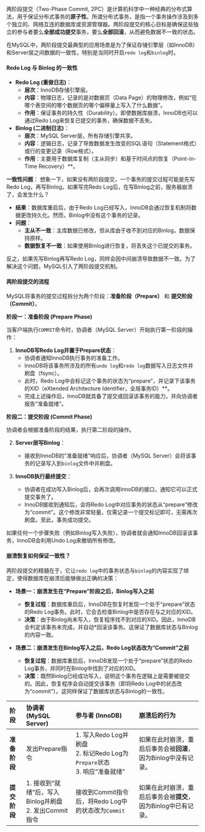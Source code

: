 
两阶段提交（Two-Phase Commit, 2PC）是计算机科学中一种经典的分布式算法，用于保证分布式事务的**原子性**。所谓分布式事务，是指一个事务操作涉及到多个独立的、网络互连的数据库或资源管理器。两阶段提交的核心目标是确保这些独立的参与者要么**全部成功提交**事务，要么**全部回滚**，从而避免数据不一致的状态。

在MySQL中，两阶段提交最典型的应用场景是为了保证存储引擎层（如InnoDB）和Server层之间数据的一致性，特别是当同时开启`redo log`和`binlog`时。

#### Redo Log 与 Binlog 的一致性

*   **Redo Log (重做日志)**：
    *   **层次**：InnoDB存储引擎层。
    *   **内容**：物理日志，记录的是对数据页（Data Page）的物理修改，例如“在哪个表空间的哪个数据页的哪个偏移量上写入了什么数据”。
    *   **作用**：保证事务的持久性（Durability）。即使数据库崩溃，InnoDB也可以通过Redo Log来恢复已提交的事务，确保数据不丢失。
*   **Binlog (二进制日志)**：
    *   **层次**：MySQL Server层，所有存储引擎共享。
    *   **内容**：逻辑日志，记录了导致数据发生改变的SQL语句（Statement格式）或行的变更记录（Row格式）。
    *   **作用**：主要用于数据库复制（主从同步）和基于时间点的恢复（Point-in-Time Recovery）**。

**一致性问题**：
想象一下，如果没有两阶段提交，一个事务的提交过程可能是先写Redo Log，再写Binlog。如果写完Redo Log后，在写Binlog之前，服务器崩溃了，会发生什么？

*   **结果**：数据库重启后，由于Redo Log已经写入，InnoDB会通过恢复机制将数据更改持久化。然而，Binlog中没有这个事务的记录。
*   **问题**：
    *   **主从不一致**：主库数据已修改，但从库由于收不到对应的Binlog，数据保持原样。
    *   **数据恢复不一致**：如果使用Binlog进行恢复，将丢失这个已提交的事务。

反之，如果先写Binlog再写Redo Log，同样会因中间崩溃导致数据不一致。为了解决这个问题，MySQL引入了两阶段提交机制。

#### 两阶段提交的流程

MySQL将事务的提交过程拆分为两个阶段：**准备阶段（Prepare）** 和 **提交阶段（Commit）**。

**阶段一：准备阶段 (Prepare Phase)**

当客户端执行`COMMIT`命令时，协调者（MySQL Server）开始执行第一阶段的操作：

1.  **InnoDB写Redo Log并置于Prepare状态**：
    *   协调者通知InnoDB执行事务的准备工作。
    *   InnoDB将该事务所涉及的所有`undo log`和`redo log`数据写入日志文件并刷盘（fsync）。
    *   此时，Redo Log中会标记这个事务的状态为“prepare”，并记录下该事务的XID（eXtended Architecture Identifier，全局事务ID）**。
    *   完成上述操作后，InnoDB就具备了提交或回滚该事务的能力，并向协调者报告“准备就绪”。

**阶段二：提交阶段 (Commit Phase)**

协调者会根据准备阶段的结果，执行第二阶段的操作。

2.  **Server层写Binlog**：
    *   接收到InnoDB的“准备就绪”响应后，协调者（MySQL Server）会将该事务的记录写入到`binlog`文件中并刷盘。

3.  **InnoDB执行最终提交**：
    *   协调者在成功写入Binlog后，会再次调用InnoDB的接口，通知它可以正式提交事务了。
    *   InnoDB接收到通知后，会将Redo Log中对应事务的状态从“prepare”修改为“commit”。这个修改非常轻量，仅需记录一个提交标记即可，无需再次刷盘。至此，事务成功提交。

如果任何一个步骤失败（例如Binlog写入失败），协调者就会通知InnoDB回滚该事务，InnoDB会利用Undo Log来撤销所有修改。

#### 崩溃恢复如何保证一致性？

两阶段提交的精髓在于，它让`redo log`中的事务状态与`binlog`的内容实现了绑定，使得数据库在崩溃后能够做出正确的决策：

*   **场景一：崩溃发生在“Prepare”阶段之后，Binlog写入之前**
    *   **恢复过程**：数据库重启后，InnoDB在恢复时发现一个处于“prepare”状态的Redo Log事务。此时，它会去检查Binlog中是否存在与之对应的XID。
    *   **决策**：由于Binlog尚未写入，恢复程序找不到对应的XID。因此，InnoDB会判定该事务未完成，并自动*回滚该事务。这保证了数据库状态与Binlog的内容一致。

*   **场景二：崩溃发生在Binlog写入之后，Redo Log状态改为“Commit”之前**
    *   **恢复过程**：数据库重启后，InnoDB发现一个处于“prepare”状态的Redo Log事务，并同时在Binlog中找到了对应的XID。
    *   **决策**：既然Binlog已经成功写入，说明这个事务在逻辑上是需要被提交的。因此，恢复程序会自动提交该事务（即将Redo Log中的状态改为“commit”）。这同样保证了数据库状态与Binlog的一致性。

| 阶段 | 协调者 (MySQL Server) | 参与者 (InnoDB) | 崩溃后的行为 |
| :--- | :--- | :--- | :--- |
| **准备阶段** | 发出Prepare指令 | 1. 写入Redo Log并刷盘 <br> 2. 标记Redo Log为`Prepare`状态 <br> 3. 响应“准备就绪” | 如果在此时崩溃，重启后事务会被**回滚**，因为Binlog中没有记录。 |
| **提交阶段** | 1. 接收到“就绪”后，写入Binlog并刷盘 <br> 2. 发出Commit指令 | 接收到Commit指令后，将Redo Log中的状态改为`Commit` | 如果在此时崩溃，重启后事务会被**提交**，因为Binlog中已有记录。 |
